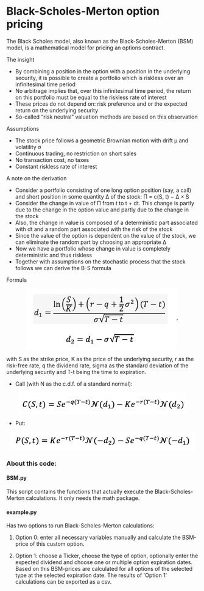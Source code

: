 # Black-Scholes-Merton option pricing

The Black Scholes model, also known as the Black-Scholes-Merton (BSM) model, is a mathematical model for pricing an options contract.

The insight
- By combining a position in the option with a position in the underlying security, it is possible to create a portfolio which is riskless over an infinitesimal time period
- No arbitrage implies that, over this infinitesimal time period, the return on this portfolio must be equal to the riskless rate of interest
- These prices do not depend on: risk preference and or the expected return on the underlying security
- So-called “risk neutral” valuation methods are based on this observation

Assumptions
- The stock price follows a geometric Brownian motion with drift μ and volatility σ
- Continuous trading, no restriction on short sales
- No transaction cost, no taxes
- Constant riskless rate of interest

A note on the derivation
- Consider a portfolio consisting of one long option position (say, a call) and short position in some quantity ∆ of the stock: Π = c(S, t) − ∆ × S 
- Consider the change in value of Π from t to t + dt. This change is partly due to the change in the option value and partly due to the change in the stock 
- Also, the change in value is composed of a deterministic part associated with dt and a random part associated with the risk of the stock 
- Since the value of the option is dependent on the value of the stock, we can eliminate the random part by choosing an appropriate ∆ 
- Now we have a portfolio whose change in value is completely deterministic and thus riskless 
- Together with assumptions on the stochastic process that the stock follows we can derive the B-S formula 

Formula

<p align="center"><img src="./img_formula/d1_d2.png" alt="d1d2" align="middle" />,</p>

with S as the strike price, K as the price of the underlying security, r as the risk-free rate, q the dividend rate, sigma as the standard deviation of the underlying security and T-t being the time to expiration.

- Call (with N as the c.d.f. of a standard normal):

<p align="center"><img src="./img_formula/C.png" alt="C" align="middle" /></p>


- Put:

<p align="center"><img src="./img_formula/P.png" alt="P" align="middle" /></p>


### About this code:

#### BSM.py
This script contains the functions that actually execute the Black-Scholes-Merton calculations. It only needs the math package.

#### example.py 

Has two options to run Black-Scholes-Merton calculations:
1. Option 0: enter all necessary variables manually and calculate the BSM-price of this custom option.

2. Option 1: choose a Ticker, choose the type of option, optionally enter the expected dividend and choose one or multiple option expiration dates. Based on this BSM-prices are calculated for all options of the selected type at the selected expiration date. The results of 'Option 1' calculations can be exported as a csv. 
